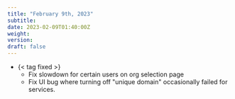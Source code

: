 ```yaml
---
title: "February 9th, 2023"
subtitle:
date: 2023-02-09T01:40:00Z
weight:
version:
draft: false
---
```


- {< tag fixed >}
    - Fix slowdown for certain users on org selection page
    - Fix UI bug where turning off "unique domain" occasionally failed for services.
